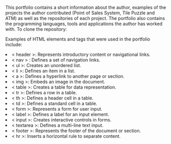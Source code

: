 This portfolio contains a short information about the author, examples of the projects the author contributed (Point of Sales System, Tile Puzzle and ATM) as well as the repositories of each project. The portfolio also contains the programming languages, tools and applications the author has worked with. 
To clone the repository: 


Examples of HTML elements and tags that were used in the portfolio include: 

<li>< header >: Represents introductory content or navigational links.
<li>< nav > : Defines a set of navigation links.
<li>< ul >: Creates an unordered list.
<li>< li >: Defines an item in a list.
<li>< a >: Defines a hyperlink to another page or section.
<li>< img >: Embeds an image in the document.
<li>< table >: Creates a table for data representation.
<li>< tr >: Defines a row in a table.
<li>< th >: Defines a header cell in a table.
<li>< td >: Defines a standard cell in a table.
<li>< form >: Represents a form for user input.
<li>< label >: Defines a label for an input element.
<li>< input >: Creates interactive controls in forms.
<li>< textarea >: Defines a multi-line text input.
<li>< footer >: Represents the footer of the document or section.
<li>< hr >: Inserts a horizontal rule to separate content.
   </li>
